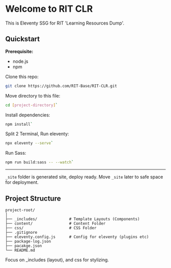 # Welcome to RIT CLR

This is Eleventy SSG for RIT 'Learning Resources Dump'.

## Quickstart 

**Prerequisite:**
- node.js
- npm

Clone this repo:
```bash
git clone https://github.com/RIT-Base/RIT-CLR.git
```

Move directory to this file:
```bash
cd [project-directory]`
```

Install dependencies:
```bash
npm install`
```

Split 2 Terminal,
Run eleventy:
```bash
npx eleventy --serve`
```

Run Sass:
```bash
npm run build:sass -- --watch`
```

---

`_site` folder is generated site, deploy ready. Move `_site` later to safe space for deployment.

## Project Structure

```
project-root/
│
├── _includes/          	# Template Layouts (Components)
├── content/                # Content Folder
├── css/                    # CSS Folder
├── .gitignore
├── eleventy.config.js      # Config for eleventy (plugins etc)
├── package-log.json
├── pacakge.json
└── README.md
```

Focus on _includes (layout), and css for stylizing.

